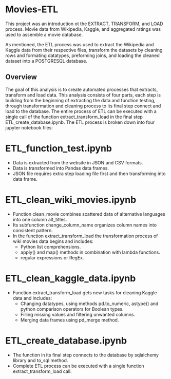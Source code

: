 # Movies-ETL

This project was an introduction ot the EXTRACT, TRANSFORM, and LOAD process. Movie data from Wikipedia, Kaggle, and aggregated ratings was used to assemble a movie database.

As mentioned, the ETL process was used to extract the Wikipedia and Kaggle data from their respective files, transform the datasets by cleaning rows and formating datatypes, preforming joins, and loading the cleaned dataset into a POSTGRESQL database.

## Overview
The goal of this analysis is to create automated processes that extracts, transform and load data. This analysis consists of four parts, each step is building from the beginning of extracting the data and function testing, through transformation and cleaning process to its final step connect and load to the database. The entire process of ETL can be executed with a single call of the function extract_transform_load in the final step ETL_create_database.ipynb. The ETL process is broken down into four jupyter notebook files:

# ETL_function_test.ipynb 
- Data is extracted from the website in JSON and CSV formats.
- Data is transformed into Pandas data frames.
- JSON file requires extra step  loading file first and then transforming into data frame.

# ETL_clean_wiki_movies.ipynb 
- Function clean_movie combines scattered data of alternative languages into one column alt_titles. 
- Its subfunction change_column_name organizes column names into consistent pattern.
- In the function extract_transform_load the transformation process of wiki movies data begins and includes:
  - Python list comprehensions.
  - apply() and map() methods in combination with lambda functions.
  - regular expressions or RegEx.

# ETL_clean_kaggle_data.ipynb 
- Function extract_transform_load gets new tasks for cleaning Kaggle data and includes:
	- Changing datatypes, using methods pd.to_numeric, astype() and python comparison operators for Boolean types.
	- Filling missing values and filtering unwanted columns.
	- Merging data frames using pd_merge method.

# ETL_create_database.ipynb 
- The function in its final step connects to the database by sqlalchemy library and to_sql method.
- Complete ETL process can be executed with a single function extract_transform_load call.